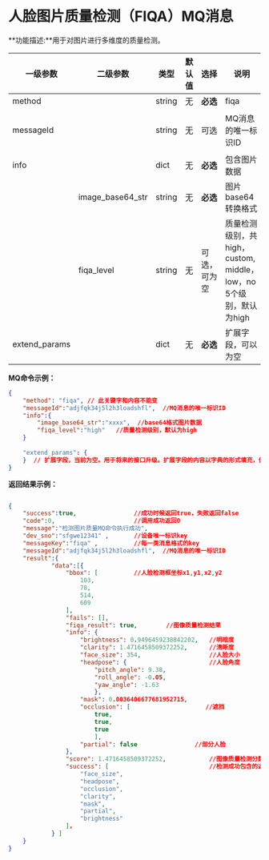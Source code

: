 # 人脸图片质量检测（FIQA）MQ消息

**功能描述:**用于对图片进行多维度的质量检测。

| 一级参数      | 二级参数         | 类型   | 默认值 | 选择         | 说明                                                         |  举例      |
| ------------- | ---------------- | ------ | ----------------------------------- | ------------ | ------------------------------------------------------------ | -------------------------------------- |
| method        |                  | string | 无                                  | **必选**     | fiqa                                                         | "fiqa"                                 |
| messageId     |                  | string | 无                                  | 可选         | MQ消息的唯一标识ID                                           | “004a5b58-32e8-487e-a90a-2ce443877e7e” |
| info          |                  | dict   | 无                                  | **必选**     | 包含图片数据                                                 |                                        |
|               | image_base64_str | string | 无                                  | **必选**     | 图片base64转换格式                                           |                                        |
|               | fiqa_level       | string | 无                                  | 可选，可为空 | 质量检测级别，共high，custom, middle，low，no 5个级别，默认为high |                                        |
| extend_params |                  | dict   | 无                                  | **必选**     | 扩展字段，可以为空                                           |                                        |



**MQ命令示例：**

```json
{
    "method": "fiqa", // 此关键字和内容不能变
    "messageId":"adjfqk34j5l2h3loadshfl",  //MQ消息的唯一标识ID
    "info":{
        "image_base64_str":"xxxx",  //base64格式图片数据
        "fiqa_level":"high"   //质量检测级别，默认为high
    }
 
    "extend_params": {
    }  // 扩展字段，当前为空。用于将来的接口升级。扩展字段的内容以字典的形式填充，但扩展字段本身为必选。   
}
```



**返回结果示例：**

```json

{
    "success":true,                //成功时候返回true，失败返回false
    "code":0,                      //调用成功返回0
    "message":"检测图片质量MQ命令执行成功",
    "dev_sno":"sfgwe12341" ,       //设备唯一标识key
    "messageKey":"fiqa" ,          //每一类消息格式的key
    "messageId":"adjfqk34j5l2h3loadshfl",  //MQ消息的唯一标识ID
    "result":{
            "data":[{
                "bbox": [          //人脸检测框坐标x1,y1,x2,y2
                    103,
                    78,
                    514,
                    609
                ],
                "fails": [],
                "fiqa_result": true,        //图像质量检测结果
                "info": {
                    "brightness": 0.9496459238842202,   //明暗度
                    "clarity": 1.4716458509372252,      //清晰度
                    "face_size": 354,                   //人脸大小
                    "headpose": {                       //人脸角度
                        "pitch_angle": 9.38,
                        "roll_angle": -0.05,
                        "yaw_angle": -1.63
                        },
                    "mask": 0.0036406677681952715,       
                    "occlusion": [                     //遮挡
                        true,
                        true,
                        true
                        ],
                    "partial": false				//部分人脸
                },
                "score": 1.4716458509372252,            //图像质量检测分数
                "success": [                            //检测成功包含的返回字段
                    "face_size",
                    "headpose",
                    "occlusion",
                    "clarity",
                    "mask",
                    "partial",
                    "brightness"
                ]， 
            } ]                                                                                  
    }
}
```

